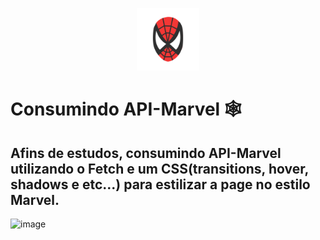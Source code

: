 <p align="center">
<img src="./assets/img/btn.gif" width="100px" alt="spider-man mask"/>
</p>

# Consumindo API-Marvel 🕸 


## Afins de estudos, consumindo API-Marvel utilizando o Fetch e um CSS(transitions, hover, shadows e etc...) para estilizar a page no estilo Marvel.

![image](https://user-images.githubusercontent.com/70491871/147878283-fa99496d-aa8c-4c84-a3bc-432b62400a1e.png)
